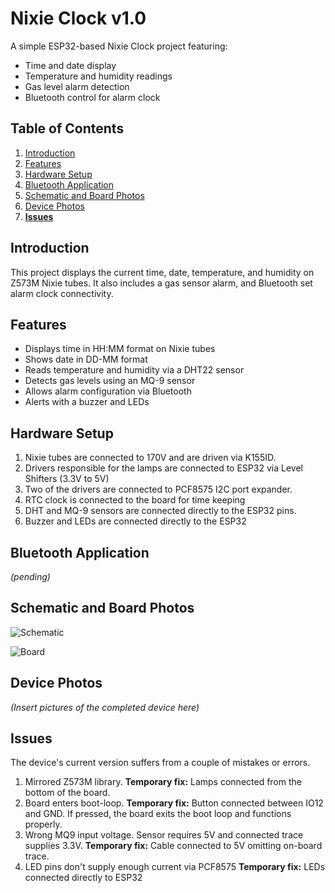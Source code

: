 # Nixie Clock v1.0

A simple ESP32-based Nixie Clock project featuring:
- Time and date display
- Temperature and humidity readings
- Gas level alarm detection
- Bluetooth control for alarm clock

## Table of Contents
1. [Introduction](#introduction)
2. [Features](#features)
3. [Hardware Setup](#hardware-setup)
4. [Bluetooth Application](#bluetooth-application)
5. [Schematic and Board Photos](#schematic-and-board-photos)
6. [Device Photos](#device-photos)
7. [**Issues**](#issues)

## Introduction
This project displays the current time, date, temperature, and humidity on Z573M Nixie tubes. It also includes a gas sensor alarm, and Bluetooth set alarm clock connectivity.

## Features
- Displays time in HH:MM format on Nixie tubes
- Shows date in DD-MM format
- Reads temperature and humidity via a DHT22 sensor
- Detects gas levels using an MQ-9 sensor
- Allows alarm configuration via Bluetooth
- Alerts with a buzzer and LEDs

## Hardware Setup
1. Nixie tubes are connected to 170V and are driven via K155ID.
2. Drivers responsible for the lamps are connected to ESP32 via Level Shifters (3.3V to 5V)
3. Two of the drivers are connected to PCF8575 I2C port expander.
4. RTC clock is connected to the board for time keeping
5. DHT and MQ-9 sensors are connected directly to the ESP32 pins.
6. Buzzer and LEDs are connected directly to the ESP32

## Bluetooth Application
*(pending)*

## Schematic and Board Photos
![Schematic](https://github.com/user-attachments/assets/29d4446c-3f8b-4dba-bb47-2ea95712e314)

![Board](https://github.com/user-attachments/assets/bd214ba8-f8a9-429c-ac07-abeca7e682f4)


## Device Photos
*(Insert pictures of the completed device here)*

## Issues
The device's current version suffers from a couple of mistakes or errors.
1. Mirrored Z573M library. **Temporary fix:** Lamps connected from the bottom of the board.
2. Board enters boot-loop. **Temporary fix:** Button connected between IO12 and GND. If pressed, the board exits the boot loop and functions properly.
3. Wrong MQ9 input voltage. Sensor requires 5V and connected trace supplies 3.3V. **Temporary fix:** Cable connected to 5V omitting on-board trace.
4. LED pins don't supply enough current via PCF8575 **Temporary fix:** LEDs connected directly to ESP32
